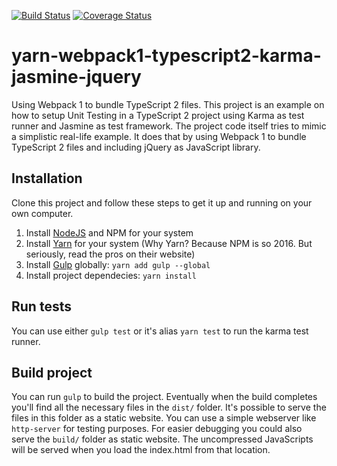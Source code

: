[![Build Status](https://travis-ci.org/willemliu/yarn-webpack1-typescript2-gulp-karma-jasmine-jquery.svg?branch=master)](https://travis-ci.org/willemliu/yarn-webpack1-typescript2-gulp-karma-jasmine-jquery)
[![Coverage Status](https://coveralls.io/repos/github/willemliu/yarn-webpack1-typescript2-gulp-karma-jasmine-jquery/badge.svg?branch=master)](https://coveralls.io/github/willemliu/yarn-webpack1-typescript2-gulp-karma-jasmine-jquery?branch=master)

# yarn-webpack1-typescript2-karma-jasmine-jquery
Using Webpack 1 to bundle TypeScript 2 files.
This project is an example on how to setup Unit Testing in a TypeScript 2 project using Karma as test runner and Jasmine as test framework.
The project code itself tries to mimic a simplistic real-life example. It does that by using Webpack 1 to bundle TypeScript 2 files and including jQuery as JavaScript library.

## Installation
Clone this project and follow these steps to get it up and running on your own computer.

1. Install [NodeJS](https://nodejs.org/en/) and NPM for your system
1. Install [Yarn](https://yarnpkg.com/) for your system (Why Yarn? Because NPM is so 2016. But seriously, read the pros on their website)
1. Install [Gulp](http://gulpjs.com/) globally: `yarn add gulp --global`
1. Install project dependecies: `yarn install`

## Run tests
You can use either `gulp test` or it's alias `yarn test` to run the karma test runner.

## Build project
You can run `gulp` to build the project. Eventually when the build completes you'll find all the necessary files in the `dist/` folder.
It's possible to serve the files in this folder as a static website. You can use a simple webserver like `http-server` for testing purposes.
For easier debugging you could also serve the `build/` folder as static website. The uncompressed JavaScripts will be served when you load the index.html from that location.
